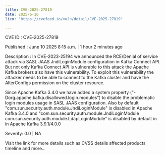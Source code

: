```yaml
---
title: CVE-2025-27819
date: 2025-6-10
lien: "https://cvefeed.io/vuln/detail/CVE-2025-27819"

---
```


CVE ID : CVE-2025-27819

Published :  June 10
2025
8:15 a.m. | 1 hour
2 minutes ago

Description : In CVE-2023-25194
we announced the RCE/Denial of service attack via SASL JAAS JndiLoginModule configuration in Kafka Connect API. But not only Kafka Connect API is vulnerable to this attack
the Apache Kafka brokers also have this vulnerability. To exploit this vulnerability
the attacker needs to be able to connect to the Kafka cluster and have the AlterConfigs permission on the cluster resource.


Since Apache Kafka 3.4.0
we have added a system property ("-Dorg.apache.kafka.disallowed.login.modules") to disable the problematic login modules usage in SASL JAAS configuration. Also by default "com.sun.security.auth.module.JndiLoginModule" is disabled in Apache Kafka 3.4.0
and "com.sun.security.auth.module.JndiLoginModule
com.sun.security.auth.module.LdapLoginModule" is disabled by default in in Apache Kafka 3.9.1/4.0.0

Severity: 0.0 | NA

Visit the link for more details
such as CVSS details
affected products
timeline
and more...
